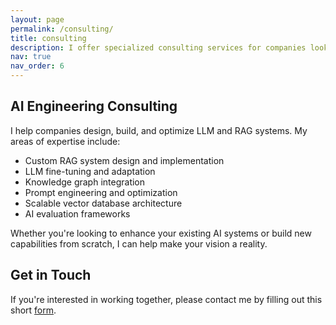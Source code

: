 ```yaml
---
layout: page
permalink: /consulting/
title: consulting
description: I offer specialized consulting services for companies looking to leverage LLMs and RAG in their products and workflows.
nav: true
nav_order: 6
---
```


## AI Engineering Consulting

I help companies design, build, and optimize LLM and RAG systems. My areas of expertise include:

- Custom RAG system design and implementation
- LLM fine-tuning and adaptation
- Knowledge graph integration
- Prompt engineering and optimization
- Scalable vector database architecture
- AI evaluation frameworks

Whether you're looking to enhance your existing AI systems or build new capabilities from scratch, I can help make your vision a reality.

## Get in Touch

If you're interested in working together, please contact me by filling out this short [form](https://docs.google.com/forms/d/e/1FAIpQLSf2qedaS39qFW2p_iVuEDlthTTtHkmc-ywQU1x508JTRCMn7g/viewform).

